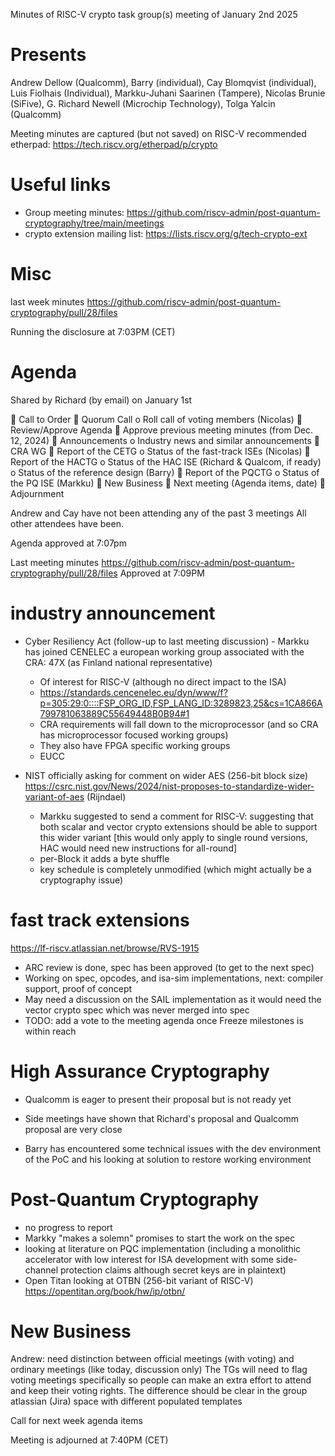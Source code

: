 
Minutes of RISC-V crypto task group(s) meeting of January 2nd 2025

# Presents
Andrew Dellow (Qualcomm),
Barry (individual),
Cay Blomqvist (individual),
Luis Fiolhais (Individual),
Markku-Juhani Saarinen (Tampere),
Nicolas Brunie (SiFive),
G. Richard Newell (Microchip Technology),
Tolga Yalcin (Qualcomm)



Meeting minutes are captured (but not saved) on RISC-V recommended etherpad: https://tech.riscv.org/etherpad/p/crypto

# Useful links

- Group meeting minutes: https://github.com/riscv-admin/post-quantum-cryptography/tree/main/meetings
- crypto extension mailing list: https://lists.riscv.org/g/tech-crypto-ext

# Misc

last week minutes https://github.com/riscv-admin/post-quantum-cryptography/pull/28/files


Running the disclosure at 7:03PM (CET)

# Agenda

Shared by Richard (by email) on January 1st 

 Call to Order
 Quorum Call
o Roll call of voting members (Nicolas)
 Review/Approve Agenda
 Approve previous meeting minutes (from Dec. 12, 2024)
 Announcements
o Industry news and similar announcements
 CRA WG
 Report of the CETG
o Status of the fast-track ISEs (Nicolas)
 Report of the HACTG
o Status of the HAC ISE (Richard &amp; Qualcom, if ready)
o Status of the reference design (Barry)
 Report of the PQCTG
o Status of the PQ ISE (Markku)
 New Business
 Next meeting (Agenda items, date)
 Adjournment

Andrew and Cay have not been attending any of the past 3 meetings 
All other attendees have been.

Agenda approved at 7:07pm

Last meeting minutes https://github.com/riscv-admin/post-quantum-cryptography/pull/28/files
Approved at 7:09PM

# industry announcement

- Cyber Resiliency Act (follow-up to last meeting discussion)
      - Markku has joined CENELEC a european working group associated with the CRA: 47X (as Finland national representative)
     - Of interest for RISC-V (although no direct impact to the ISA)
    - https://standards.cencenelec.eu/dyn/www/f?p=305:29:0::::FSP_ORG_ID,FSP_LANG_ID:3289823,25&cs=1CA866A799781063889C55649448B0B94#1
    - CRA requirements will fall down to the microprocessor (and so CRA has microprocessor focused working groups)
    - They also have FPGA specific working groups
    - EUCC

- NIST officially asking for comment on wider AES (256-bit block size) https://csrc.nist.gov/News/2024/nist-proposes-to-standardize-wider-variant-of-aes (Rijndael)
    - Markku suggested to send a comment for RISC-V: suggesting that both scalar and vector crypto extensions should be able to support this wider variant [this would only apply to single round versions, HAC would need new instructions for all-round]
    - per-Block it adds a byte shuffle
    - key schedule is completely unmodified (which might actually be a cryptography issue)

# fast track extensions

https://lf-riscv.atlassian.net/browse/RVS-1915

- ARC review is done, spec has been approved (to get to the next spec)
- Working on spec, opcodes, and isa-sim implementations, next: compiler support, proof of concept
- May need a discussion on the SAIL implementation as it would need the vector crypto spec which was never merged into spec
- TODO: add a vote to the meeting agenda once Freeze milestones is within reach

# High Assurance Cryptography 

- Qualcomm is eager to present their proposal but is not ready yet
- Side meetings have shown that Richard's proposal and Qualcomm proposal are very close

- Barry has encountered some technical issues with the dev environment of the PoC and his looking at solution to restore working environment 


# Post-Quantum Cryptography


- no progress to report 
- Markky "makes a solemn" promises to start the work on the spec
- looking at literature on PQC implementation (including a monolithic accelerator with low interest for ISA development with some side-channel protection claims although secret keys are in plaintext)
- Open Titan looking at OTBN (256-bit variant of RISC-V) https://opentitan.org/book/hw/ip/otbn/

# New Business

Andrew: need distinction between official meetings (with voting) and ordinary meetings (like today, discussion only)
The TGs will need to flag voting meetings specifically so people can make an extra effort to attend and keep their voting rights.
The difference should be clear in the group atlassian (Jira) space with different populated templates


Call for next week agenda items

Meeting is adjourned at 7:40PM (CET)
